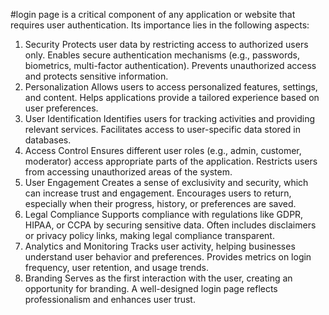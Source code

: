 #login page is a critical component of any application or website that requires user authentication. Its importance lies in the following aspects:

1. Security
Protects user data by restricting access to authorized users only.
Enables secure authentication mechanisms (e.g., passwords, biometrics, multi-factor authentication).
Prevents unauthorized access and protects sensitive information.
2. Personalization
Allows users to access personalized features, settings, and content.
Helps applications provide a tailored experience based on user preferences.
3. User Identification
Identifies users for tracking activities and providing relevant services.
Facilitates access to user-specific data stored in databases.
4. Access Control
Ensures different user roles (e.g., admin, customer, moderator) access appropriate parts of the application.
Restricts users from accessing unauthorized areas of the system.
5. User Engagement
Creates a sense of exclusivity and security, which can increase trust and engagement.
Encourages users to return, especially when their progress, history, or preferences are saved.
6. Legal Compliance
Supports compliance with regulations like GDPR, HIPAA, or CCPA by securing sensitive data.
Often includes disclaimers or privacy policy links, making legal compliance transparent.
7. Analytics and Monitoring
Tracks user activity, helping businesses understand user behavior and preferences.
Provides metrics on login frequency, user retention, and usage trends.
8. Branding
Serves as the first interaction with the user, creating an opportunity for branding.
A well-designed login page reflects professionalism and enhances user trust.
